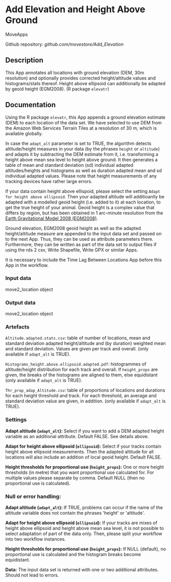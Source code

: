 # Add Elevation and Height Above Ground

MoveApps

Github repository: *github.com/movestore/Add_Elevation*

## Description
This App annotates all locations with ground elevation (DEM, 30m resolution) and optionally provides corrected height/altitude values and histograms/stats thereof. Height above ellipsoid can additionally be adapted by geoid height (EGM2008). (R package `elevatr`)

## Documentation
Using the R package `elevatr`, this App appends a ground elevation estimate (DEM) to each location of the data set. We have selected to use DEM from the Amazon Web Services Terrain Tiles at a resolution of 30 m, which is available globally.

In case the `adapt_alt` parameter is set to TRUE, the algorithm detects altitude/height measures in your data (by the phrases `height` or `altitude`) and adapts it by subtracting the DEM estimate from it, i.e. transforming a height above mean sea level to height above ground. It then generates a table of mean and standard deviation (sd) individual adapted altitudes/heights and histograms as well as duration adapted mean and sd individual adapted values. Please note that height measurements of any tracking devices have rather large errors.

If your data contain height above ellispoid, please select the setting `Adapt for height above ellipsoid`. Then your adapted altitude will additioanlly be adapted with a modelled geoid height (i.e. added to it) at each location, to get the true height of your animal. Geoid height is a complex value that differs by region, but has been obtained in 1 arc-minute resolution from the [Earth Gravitational Model 2008 (EGM2008)](https://earth-info.nga.mil/index.php?dir=wgs84&action=wgs84#tab_egm2008). 

Ground elevation, EGM2008 geoid height as well as the adapted height/altitude measure are appended to the input data set and passed on to the next App. Thus, they can be used as attribute parameters there. Furthermore, they can be written as part of the data set to output files if using the rds 2 csv, Write Shapefile, Write GPX or similar Apps.

It is necessary to include the Time Lag Between Locations App before this App in the workflow.

### Input data
move2_location object

### Output data
move2_location object

### Artefacts
`Altitude.adapted.stats.csv`:  table of number of locations, mean and standard deviation adapted height/altitude and (by duration) weighted mean and standard deviation. Values are given per track and overall. (only available if `adapt_alt` is TRUE).

`Histograms_height.above.ellipsoid.adapted.pdf`: histogrammes of altitude/height distribution for each track and overall. If `height_props` are given, the breaks of the histograms are aligned to them, else equidistant (only available if `adapt_alt` is TRUE).

`Thr_prop_adap_Altitude.csv`: table of proportions of locations and durations for each height threshold and track. For each threshold, an average and standard deviation value are given, in addition. (only available if `adapt_alt` is TRUE).

### Settings 
**Adapt altitude (`adapt_alt`):** Select if you want to add a DEM adapted height variable as an additional attribute. Default FALSE. See details above.

**Adapt for height above ellipsoid (`ellipsoid`):** Select if your tracks contain height above ellipsoid measurements. Then the adapted altitude for all locations will also include an addition of local geoid height. Default FALSE.

**Height thresholds for proportional use (`height_props`):** One or more height thresholds (in metre) that you want proportional use calculated for. For multiple values please separate by comma. Default NULL (then no proportional use is calculated).

### Null or error handling:
**Adapt altitude (`adapt_alt`):** If TRUE, problems can occur if the name of the altitude variable does not contain the phrases 'height' or 'altitude'.

**Adapt for height above ellipsoid (`ellipsoid`):** If your tracks are mixes of height above ellipsoid and height above mean sea level, it is not possible to select adaptation of part of the data only. Then, please split your workflow into two workflow instances.

**Height thresholds for proportional use (`height_props`):** If NULL (default), no proportional use is calculated and the histogram breaks become equidistant.

**Data:** The input data set is returned with one or two additional attributes. Should not lead to errors. 
